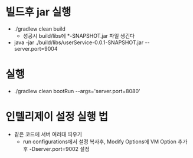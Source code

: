 # 빌드후 jar 실행
- ./gradlew clean build
  - 성공시 build/libs에 *-SNAPSHOT.jar 파일 생긴다
- java -jar ./build/libs/userService-0.0.1-SNAPSHOT.jar --server.port=9004


# 실행
- ./gradlew clean bootRun --args='server.port=8080'

# 인텔리제이 설정 실행 법
- 같은 코드에 서버 여러대 띄우기
  - run configurations에서 설정 복사후, Modify Options에 VM Option 추가후 -Dserver.port=9002 설정